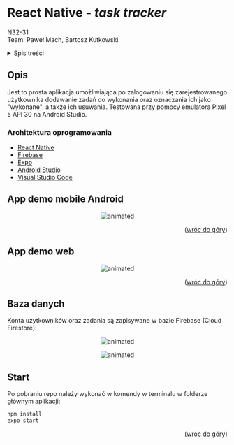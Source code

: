  # React Native - <i>task tracker</i> 

<p align="center">

  N32-31<br>
  Team: Paweł Mach, Bartosz Kutkowski
  
 </p>
 
 <!-- TABLE OF CONTENTS -->
<details>
  <summary>Spis treści</summary>
  <ol>
    <li>
      <a href="#opis">Opis</a>
      <ul>
        <li><a href="#architektura-oprogramowania">Architektura oprogramowania</a></li>
      </ul>
    </li>
    <li>
      <a href="#app-demo-mobile-android">App demo mobile Android</a>
    </li>
    <li>
      <a href="#app-demo-web">App demo web</a>
    </li>
    <li>
      <a href="#baza-danych">Baza danych</a>
    </li>
     <li>
      <a href="#start">Start</a>
    </li>
  </ol>
</details>

 
 ## Opis

  Jest to prosta aplikacja umożliwiająca po zalogowaniu się zarejestrowanego użytkownika
  dodawanie zadań do wykonania oraz oznaczania ich jako "wykonane", a także ich usuwania.
  Testowana przy pomocy emulatora Pixel 5 API 30 na Android Studio.

### Architektura oprogramowania

* [React Native](https://reactnative.dev/)
* [Firebase](https://firebase.google.com/)
* [Expo](https://expo.dev/)
* [Android Studio](https://developer.android.com/)
* [Visual Studio Code](https://code.visualstudio.com/)

## App demo mobile Android

<p align="center">
  <img src="https://github.com/pmh-projects/ern/blob/master/addfiles/reactnativeexpo2022_v02.gif" alt="animated" />
</p>

<p align="right">(<a href="#top">wróc do góry</a>)</p>

## App demo web

<p align="center">
  <img src="https://github.com/pmh-projects/ern/blob/master/addfiles/reactnativeexpo2222.gif" alt="animated" />
</p>

<p align="right">(<a href="#top">wróc do góry</a>)</p>

## Baza danych

Konta użytkowników oraz zadania są zapisywane w bazie Firebase (Cloud Firestore):
  
<p align="center">
  <img src="https://github.com/pmh-projects/ern/blob/master/addfiles/fire.png" alt="animated" />
</p><p align="center">
  <img src="https://github.com/pmh-projects/ern/blob/master/addfiles/fire2.jpg" alt="animated" />
</p>

## Start

  Po pobraniu repo należy wykonać w komendy w terminalu w folderze głównym aplikacji:

  ```sh
  npm install
  expo start
  ```

<p align="right">(<a href="#top">wróc do góry</a>)</p>
